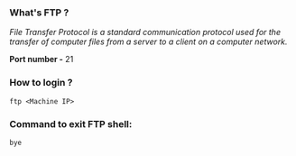 ### What's FTP ?
*File Transfer Protocol is a standard communication protocol used for the transfer of computer files from a server to a client on a computer network.*

**Port number -** 21

### How to login ?

```
ftp <Machine IP>
```

### Command to exit FTP shell:
```
bye
```
